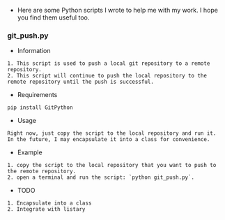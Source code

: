 - Here are some Python scripts I wrote to help me with my work. I hope you find them useful too.

### git_push.py
- Information
```
1. This script is used to push a local git repository to a remote repository.
2. This script will continue to push the local repository to the remote repository until the push is successful.
```
- Requirements
```
pip install GitPython
```
- Usage
```
Right now, just copy the script to the local repository and run it.
In the future, I may encapsulate it into a class for convenience.
```
- Example
```
1. copy the script to the local repository that you want to push to the remote repository.
2. open a terminal and run the script: `python git_push.py`.
```
- TODO
```
1. Encapsulate into a class
2. Integrate with listary
```
